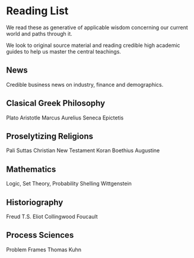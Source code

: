 
# Reading List

We read these as generative of applicable wisdom concerning our current world and paths through it.

We look to original source material and reading credible high academic guides to help us master the central teachings. 

## News

Credible business news on industry, finance and demographics.

## Clasical Greek Philosophy

Plato
Aristotle
Marcus Aurelius
Seneca
Epictetis

## Proselytizing Religions

Pali Suttas
Christian New Testament
Koran
Boethius
Augustine

## Mathematics

Logic, Set Theory, Probability
Shelling
Wittgenstein

## Historiography

Freud
T.S. Eliot
Collingwood
Foucault

## Process Sciences

Problem Frames
Thomas Kuhn

